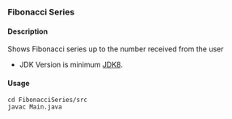 ### Fibonacci Series
#### Description
Shows Fibonacci series up to the number received from the user 
- JDK Version is minimum [JDK8](https://www.oracle.com/tr/java/technologies/downloads/).

#### Usage
```
cd FibonacciSeries/src
javac Main.java
```